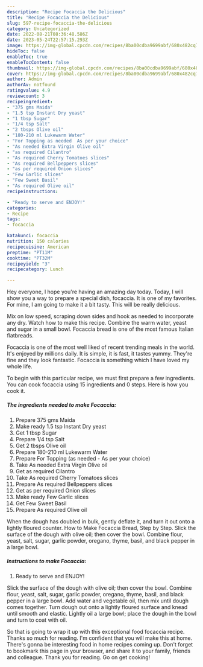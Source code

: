```yaml
---
description: "Recipe Focaccia the Delicious"
title: "Recipe Focaccia the Delicious"
slug: 597-recipe-focaccia-the-delicious
category: Uncategorized
date: 2022-08-21T08:36:48.586Z
date: 2023-05-24T22:57:15.293Z
image: https://img-global.cpcdn.com/recipes/8ba00cdba9699abf/680x482cq70/focaccia-recipe-main-photo.jpg
hideToc: false
enableToc: true
enableTocContent: false
thumbnail: https://img-global.cpcdn.com/recipes/8ba00cdba9699abf/680x482cq70/focaccia-recipe-main-photo.jpg
cover: https://img-global.cpcdn.com/recipes/8ba00cdba9699abf/680x482cq70/focaccia-recipe-main-photo.jpg
author: Admin
authorAv: notfound
ratingvalue: 4.9
reviewcount: 3
recipeingredient:
- "375 gms Maida"
- "1.5 tsp Instant Dry yeast"
- "1 tbsp Sugar"
- "1/4 tsp Salt"
- "2 tbsps Olive oil"
- "180-210 ml Lukewarm Water"
- "For Topping as needed  As per your choice"
- "As needed Extra Virgin Olive oil"
- "as required Cilantro"
- "As required Cherry Tomatoes slices"
- "As required Bellpeppers slices"
- "as per required Onion slices"
- "Few Garlic slices"
- "Few Sweet Basil"
- "As required Olive oil"
recipeinstructions:

- "Ready to serve and ENJOY!"
categories:
- Recipe
tags:
- focaccia

katakunci: focaccia 
nutrition: 150 calories
recipecuisine: American
preptime: "PT11M"
cooktime: "PT32M"
recipeyield: "3"
recipecategory: Lunch

---
```



Hey everyone, I hope you're having an amazing day today. Today, I will show you a way to prepare a special dish, focaccia. It is one of my favorites. For mine, I am going to make it a bit tasty. This will be really delicious.

Mix on low speed, scraping down sides and hook as needed to incorporate any dry. Watch how to make this recipe. Combine the warm water, yeast and sugar in a small bowl. Focaccia bread is one of the most famous Italian flatbreads.

Focaccia is one of the most well liked of recent trending meals in the world. It's enjoyed by millions daily. It is simple, it is fast, it tastes yummy. They're fine and they look fantastic. Focaccia is something which I have loved my whole life.


To begin with this particular recipe, we must first prepare a few ingredients. You can cook focaccia using 15 ingredients and 0 steps. Here is how you cook it.

<!--inarticleads1-->

##### The ingredients needed to make Focaccia:

1. Prepare 375 gms Maida
1. Make ready 1.5 tsp Instant Dry yeast
1. Get 1 tbsp Sugar
1. Prepare 1/4 tsp Salt
1. Get 2 tbsps Olive oil
1. Prepare 180-210 ml Lukewarm Water
1. Prepare For Topping (as needed - As per your choice)
1. Take As needed Extra Virgin Olive oil
1. Get as required Cilantro
1. Take As required Cherry Tomatoes slices
1. Prepare As required Bellpeppers slices
1. Get as per required Onion slices
1. Make ready Few Garlic slices
1. Get Few Sweet Basil
1. Prepare As required Olive oil


When the dough has doubled in bulk, gently deflate it, and turn it out onto a lightly floured counter. How to Make Focaccia Bread, Step by Step. Slick the surface of the dough with olive oil; then cover the bowl. Combine flour, yeast, salt, sugar, garlic powder, oregano, thyme, basil, and black pepper in a large bowl. 

<!--inarticleads2-->

##### Instructions to make Focaccia:


1. Ready to serve and ENJOY!

Slick the surface of the dough with olive oil; then cover the bowl. Combine flour, yeast, salt, sugar, garlic powder, oregano, thyme, basil, and black pepper in a large bowl. Add water and vegetable oil, then mix until dough comes together. Turn dough out onto a lightly floured surface and knead until smooth and elastic. Lightly oil a large bowl; place the dough in the bowl and turn to coat with oil. 

So that is going to wrap it up with this exceptional food focaccia recipe. Thanks so much for reading. I'm confident that you will make this at home. There's gonna be interesting food in home recipes coming up. Don't forget to bookmark this page in your browser, and share it to your family, friends and colleague. Thank you for reading. Go on get cooking!
